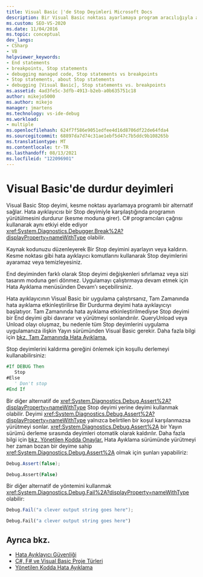 ```yaml
---
title: Visual Basic |'de Stop Deyimleri Microsoft Docs
description: Bir Visual Basic noktası ayarlamaya program aracılığıyla alternatif sağlayan Visual Basic Stop deyimini Visual Studio.
ms.custom: SEO-VS-2020
ms.date: 11/04/2016
ms.topic: conceptual
dev_langs:
- CSharp
- VB
helpviewer_keywords:
- End statements
- breakpoints, Stop statements
- debugging managed code, Stop statements vs breakpoints
- Stop statements, about Stop statements
- debugging [Visual Basic], Stop statements vs. breakpoints
ms.assetid: 4ad3fe5c-3dfb-4913-b2eb-a0b635751c18
author: mikejo5000
ms.author: mikejo
manager: jmartens
ms.technology: vs-ide-debug
ms.workload:
- multiple
ms.openlocfilehash: 624f7f586e9051edfee4d16d8706df22de64fda4
ms.sourcegitcommit: 68897da7d74c31ae1ebf5d47c7b5ddc9b108265b
ms.translationtype: MT
ms.contentlocale: tr-TR
ms.lasthandoff: 08/13/2021
ms.locfileid: "122096901"
---
```

# <a name="stop-statements-in-visual-basic"></a>Visual Basic'de durdur deyimleri

Visual Basic Stop deyimi, kesme noktası ayarlamaya programlı bir alternatif sağlar. Hata ayıklayıcısı bir Stop deyimiyle karşılaştığında programın yürütülmesini durdurur (kesme moduna girer). C# programcıları çağrısı kullanarak aynı etkiyi elde ediyor <xref:System.Diagnostics.Debugger.Break%2A?displayProperty=nameWithType> olabilir.

Kaynak kodunuzu düzenleyerek Bir Stop deyimini ayarlayın veya kaldırın. Kesme noktası gibi hata ayıklayıcı komutlarını kullanarak Stop deyimlerini ayaramaz veya temizleyesiniz.

End deyiminden farklı olarak Stop deyimi değişkenleri sıfırlamaz veya sizi tasarım moduna geri dönmez. Uygulamayı çalıştırmaya devam etmek için Hata Ayıklama menüsünden Devam'ı seçebilirsiniz.

Hata ayıklayıcının Visual Basic bir uygulama çalıştırsanız, Tam Zamanında hata ayıklama etkinleştirilirse Bir Durdurma deyimi hata ayıklayıcıyı başlatıyor. Tam Zamanında hata ayıklama etkinleştirilmediyse Stop deyimi bir End deyimi gibi davranır ve yürütmeyi sonlandırılır. QueryUnload veya Unload olayı oluşmaz, bu nedenle tüm Stop deyimlerini uygulama uygulamanıza ilişkin Yayın sürümünden Visual Basic gerekir. Daha fazla bilgi için [bkz. Tam Zamanında Hata Ayıklama.](just-in-time-debugging-in-visual-studio.md)

 Stop deyimlerini kaldırma gereğini önlemek için koşullu derlemeyi kullanabilirsiniz:

```vb
#If DEBUG Then
   Stop
#Else
   ' Don't stop
#End If
```

Bir diğer alternatif de <xref:System.Diagnostics.Debug.Assert%2A?displayProperty=nameWithType> Stop deyimi yerine deyimi kullanmak olabilir. Deyimi <xref:System.Diagnostics.Debug.Assert%2A?displayProperty=nameWithType> yalnızca belirtilen bir koşul karşılanmazsa yürütmeyi sonlar. <xref:System.Diagnostics.Debug.Assert%2A> bir Yayın sürümü derleme sırasında deyimleri otomatik olarak kaldırılır. Daha fazla bilgi için [bkz. Yönetilen Kodda Onaylar.](assertions-in-managed-code.md) Hata Ayıklama sürümünde yürütmeyi her zaman bozan bir deyime sahip <xref:System.Diagnostics.Debug.Assert%2A> olmak için şunları yapabiliriz:

```csharp
Debug.Assert(false);
```

```vb
Debug.Assert(False)
```

Bir diğer alternatif de yöntemini kullanmak <xref:System.Diagnostics.Debug.Fail%2A?displayProperty=nameWithType> olabilir:

```csharp
Debug.Fail("a clever output string goes here");
```

```vb
Debug.Fail("a clever output string goes here")
```

## <a name="see-also"></a>Ayrıca bkz.

- [Hata Ayıklayıcı Güvenliği](debugger-security.md)
- [C#, F# ve Visual Basic Proje Türleri](debugging-preparation-csharp-f-hash-and-visual-basic-project-types.md)
- [Yönetilen Kodda Hata Ayıklama](debugging-managed-code.md)

